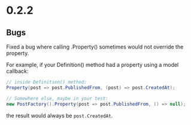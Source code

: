 # 0.2.2
## Bugs
Fixed a bug where calling .Property() sometimes would not override the property.

For example, if your Definition() method had a property using a model callback:
```csharp
// inside Definition() method:
Property(post => post.PublishedFrom, (post) => post.CreatedAt);

// Somewhere else, maybe in your test:
new PostFactory().Property(post => post.PublishedFrom, () => null);
```
the result would always be `post.CreatedAt`. 